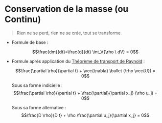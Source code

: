 # Conservation de la masse (ou Continu)

> Rien ne se perd, rien ne se crée, tout se transforme.

- Formule de base :

	$$\frac{dm}{dt}=\frac{d}{dt} \int_V{\rho \ dV} = 0$$

- Formule après application du [Théorème de transport de Raynold](Théorème%20de%20transport%20de%20Raynold.md) :

	$$\frac{\partial \rho}{\partial t} + \vec{\nabla} \bullet (\rho \vec{U}) = 0$$

	Sous sa forme indicielle :
	$$\frac{\partial \rho}{\partial t} + \frac{\partial}{\partial x_j} (\rho u_j) = 0$$

	Sous sa forme alternative :
	$$\frac{D \rho}{D t} + \rho \frac{\partial  u_j}{\partial x_j} = 0$$